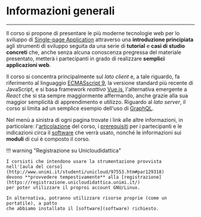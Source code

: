 # Informazioni generali

---

Il corso si propone di presentare le più moderne tecnologie web per lo
sviluppo di [Single-page
Application](https://en.wikipedia.org/wiki/Single-page_application "Single-page Application")
attraverso una **introduzione principiata** agli strumenti di sviluppo
seguita da una serie di **tutorial** e **casi di studio concreti** che,
anche senza alcuna conoscenza pregressa del materiale presentato,
metterà i partecipanti in grado di realizzare **semplici applicazioni
web**.

Il corso si concentra principalmente sul *lato client* e, a tale
riguardo, fa riferimento al linguaggio [ECMASscript
9](https://en.wikipedia.org/wiki/ECMAScript "ECMAScript"), la versione
standard più recente di JavaScript, e si basa framework *reattivo*
[Vue.js](https://vuejs.org/ "Vue.js"), l'alternativa emergente a
*React* che si sta sempre maggiormente affermando, anche grazie alla sua
maggior semplicità di apprendimento e utilizzo. Riguardo al *lato
server*, il corso si limita ad un semplice esempio dell'uso di
[GraphQL](https://graphql.org/).

Nel menù a sinistra di ogni pagina trovate i link alle altre informazioni, in
particolare: l'[articolazione](articolazione) del corso, i
[prerequisiti](prerequisiti) per i partecipanti e le indicazioni circa il
[software](software) che verrà usato, nonché le informazioni sui
**moduli** di cui è composto il corso.

!!! warning "Registrazione su Unicloudidattica"

    I corsisti che intendono usare la strumentazione provvista 
    nell'[aula del corso](http://www.unimi.it/studenti/unicloud/97553.htm#par129318)
    devono **provvedere tempestivamente** alla [registrazione](https://registrazione.unicloudidattica.unimi.it/)
    per poter utilizzare il proproi account GNU/Linux. 
    
    In alternativa, potranno utilizzare risorse proprie (come un portatile), a patto
    che abbiamo installato il [software](software) richiesto.
